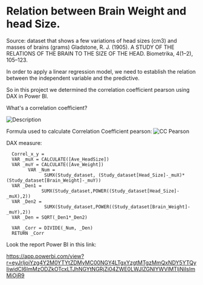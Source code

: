 # Relation between Brain Weight and head Size.



Source:  dataset that shows a few variations of head sizes (cm3) and masses of brains (grams) 
Gladstone, R. J. (1905). A STUDY OF THE RELATIONS OF THE BRAIN TO THE SIZE OF THE HEAD. Biometrika, 4(1–2), 105–123. 

In order to apply a linear regression model, we need to establish the relation between the independent variable and the predictive. 


So in this project we determined the correlation coefficient pearson using DAX in Power BI.

What's a correlation coefficient?

![Description](https://github.com/user-attachments/assets/10963664-d5d1-419b-80fa-173af1d9cf5b)

Formula used to calculate Correlation Coefficient pearson:
![CC Pearson](https://github.com/user-attachments/assets/59fc1383-6a56-4170-8f52-809e39ca7b4a)

DAX measure:
      
      Correl_x_y = 
      VAR _muX = CALCULATE([Ave_HeadSize])
      VAR _muY = CALCULATE([Ave_Weight])
            VAR _Num =
                  SUMX(Study_dataset, (Study_dataset[Head_Size]-_muX)*(Study_dataset[Brain_Weight]-_muY))
      VAR _Den1 = 
                 SUMX(Study_dataset,POWER((Study_dataset[Head_Size]-_muX),2))
      VAR _Den2 = 
                  SUMX(Study_dataset,POWER((Study_dataset[Brain_Weight]-_muY),2))
      VAR _Den = SQRT(_Den1*_Den2)
      
      VAR _Corr = DIVIDE(_Num, _Den)
      RETURN _Corr




Look the report Power BI in this link:

https://app.powerbi.com/view?r=eyJrIjoiYzg4Y2M0YTYtZDMyMC00NGY4LTgxYzgtMTgzMmQxNDY5YTQyIiwidCI6ImMzODZkOTcxLTJhNGYtNGRjZi04ZWE0LWJlZGNlYWVlMTljNiIsImMiOjR9
